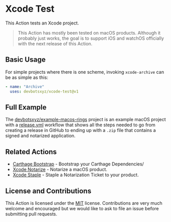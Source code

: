 # Xcode Test

This Action tests an Xcode project.

> This Action has mostly been tested on macOS products. Although it probably just works, the goal is to support iOS and watchOS officially with the next release of this Action.

## Basic Usage

For simple projects where there is one scheme, invoking `xcode-archive` can be as simple as this:

```yaml
- name: "Archive"
  uses: devbotsxyz/xcode-test@v1
```

## Full Example

The [devbotsxyz/example-macos-rings](https://github.com/devbotsxyz/example-macos-rings) project is an example macOS project with a [release.yml](https://github.com/devbotsxyz/example-macos-rings/.github/workflows/release.yml) workflow that shows all the steps needed to go from creating a release in GitHub to ending up with a `.zip` file that contains a signed and notarized application.

## Related Actions

 * [Carthage Bootstrap](https://github.com/marketplace/actions/xcode-staple) - Bootstrap your Carthage Dependencies/
 * [Xcode Notarize](https://github.com/marketplace/actions/xcode-notarize) - Notarize a macOS product.
 * [Xcode Staple](https://github.com/marketplace/actions/xcode-staple) - Staple a Notarization Ticket to your product.

## License and Contributions

This Action is licensed under the [MIT](LICENSE) license. Contributions are very much welcome and encouraged but we would like to ask to file an issue before submitting pull requests.
